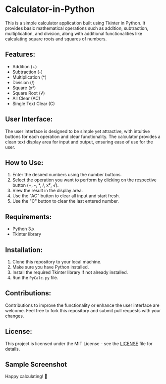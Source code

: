 # Calculator-in-Python
This is a simple calculator application built using Tkinter in Python. It provides basic mathematical operations such as addition, subtraction, multiplication, and division, along with additional functionalities like calculating square roots and squares of numbers.

## Features:

- Addition (+)
- Subtraction (-)
- Multiplication (*)
- Division (/)
- Square (x²)
- Square Root (√)
- All Clear (AC)
- Single Text Clear (C)

## User Interface:

The user interface is designed to be simple yet attractive, with intuitive buttons for each operation and clear functionality. The calculator provides a clean text display area for input and output, ensuring ease of use for the user.

## How to Use:

1. Enter the desired numbers using the number buttons.
2. Select the operation you want to perform by clicking on the respective button (+, -, *, /, x², √).
3. View the result in the display area.
4. Use the "AC" button to clear all input and start fresh.
5. Use the "C" button to clear the last entered number.

## Requirements:

- Python 3.x
- Tkinter library

## Installation:

1. Clone this repository to your local machine.
2. Make sure you have Python installed.
3. Install the required Tkinter library if not already installed.
4. Run the `PyCalc.py` file.

## Contributions:

Contributions to improve the functionality or enhance the user interface are welcome. Feel free to fork this repository and submit pull requests with your changes.

## License:

This project is licensed under the MIT License - see the [LICENSE](LICENSE) file for details.

## Sample Screenshot



Happy calculating! 🧮
